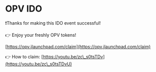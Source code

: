# OPV IDO

❗️Thanks for making this IDO event successful!&#x20;

👉 Enjoy your freshly OPV tokens!

&#x20;[https://opv.jlaunchpad.com/claim](https://opv.jlaunchpad.com/claim)

👉 How to claim: [https://youtu.be/zc\_s0tsTDv](https://youtu.be/zc\_s0tsTDvU)

